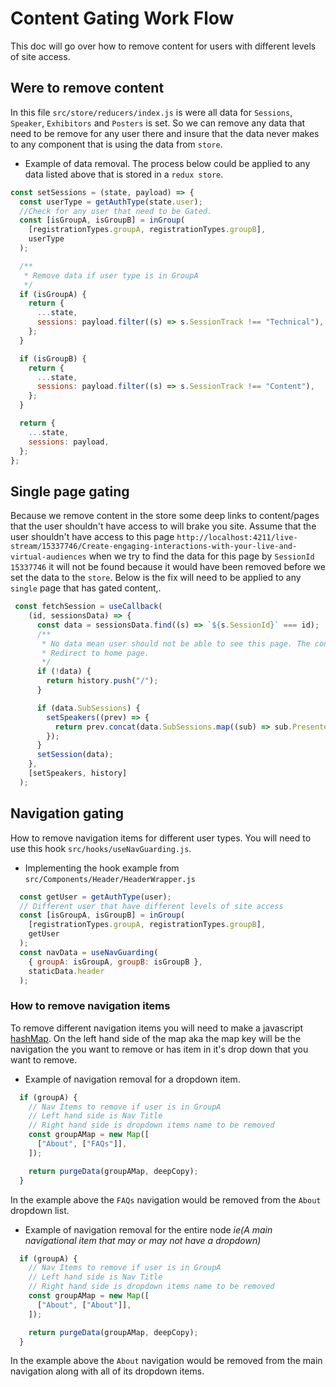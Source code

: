 # Content Gating Work Flow

This doc will go over how to remove content for users with different levels of
site access.

## Were to remove content

In this file `src/store/reducers/index.js` is were all data for `Sessions`,
`Speaker`, `Exhibitors` and `Posters` is set. So we can remove any data that
need to be remove for any user there and insure that the data never makes to any
component that is using the data from `store`.

- Example of data removal. The process below could be applied to any data listed
  above that is stored in a `redux store`.

```Javascript
const setSessions = (state, payload) => {
  const userType = getAuthType(state.user);
  //Check for any user that need to be Gated.
  const [isGroupA, isGroupB] = inGroup(
    [registrationTypes.groupA, registrationTypes.groupB],
    userType
  );

  /**
   * Remove data if user type is in GroupA
   */
  if (isGroupA) {
    return {
      ...state,
      sessions: payload.filter((s) => s.SessionTrack !== "Technical"),
    };
  }

  if (isGroupB) {
    return {
      ...state,
      sessions: payload.filter((s) => s.SessionTrack !== "Content"),
    };
  }

  return {
    ...state,
    sessions: payload,
  };
};
```

## Single page gating

Because we remove content in the store some deep links to content/pages that the
user shouldn't have access to will brake you site. Assume that the user
shouldn't have access to this page
`http://localhost:4211/live-stream/15337746/Create-engaging-interactions-with-your-live-and-virtual-audiences`
when we try to find the data for this page by `SessionId` `15337746` it will not
be found because it would have been removed before we set the data to the
`store`. Below is the fix will need to be applied to any `single` page that has
gated content,.

```Javascript
 const fetchSession = useCallback(
    (id, sessionsData) => {
      const data = sessionsData.find((s) => `${s.SessionId}` === id);
      /**
       * No data mean user should not be able to see this page. The content was filtered out.
       * Redirect to home page.
       */
      if (!data) {
        return history.push("/");
      }

      if (data.SubSessions) {
        setSpeakers((prev) => {
          return prev.concat(data.SubSessions.map((sub) => sub.Presenters));
        });
      }
      setSession(data);
    },
    [setSpeakers, history]
  );
```

## Navigation gating

How to remove navigation items for different user types. You will need to use
this hook `src/hooks/useNavGuarding.js`.

- Implementing the hook example from `src/Components/Header/HeaderWrapper.js`

```Javascript
  const getUser = getAuthType(user);
  // Different user that have different levels of site access
  const [isGroupA, isGroupB] = inGroup(
    [registrationTypes.groupA, registrationTypes.groupB],
    getUser
  );
  const navData = useNavGuarding(
    { groupA: isGroupA, groupB: isGroupB },
    staticData.header
  );
```

### How to remove navigation items

To remove different navigation items you will need to make a javascript
[hashMap](https://developer.mozilla.org/en-US/docs/Web/JavaScript/Reference/Global_Objects/Map).
On the left hand side of the map aka the map key will be the navigation the you
want to remove or has item in it's drop down that you want to remove.

- Example of navigation removal for a dropdown item.

```Javascript
  if (groupA) {
    // Nav Items to remove if user is in GroupA
    // Left hand side is Nav Title
    // Right hand side is dropdown items name to be removed
    const groupAMap = new Map([
      ["About", ["FAQs"]],
    ]);

    return purgeData(groupAMap, deepCopy);
  }
```

In the example above the `FAQs` navigation would be removed from the `About`
dropdown list.

- Example of navigation removal for the entire node _ie(A main navigational item
  that may or may not have a dropdown)_

```Javascript
  if (groupA) {
    // Nav Items to remove if user is in GroupA
    // Left hand side is Nav Title
    // Right hand side is dropdown items name to be removed
    const groupAMap = new Map([
      ["About", ["About"]],
    ]);

    return purgeData(groupAMap, deepCopy);
  }
```

In the example above the `About` navigation would be removed from the main
navigation along with all of its dropdown items.
